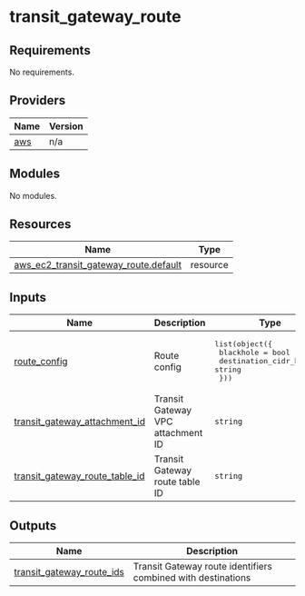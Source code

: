 # transit_gateway_route

<!-- BEGINNING OF PRE-COMMIT-TERRAFORM DOCS HOOK -->
## Requirements

No requirements.

## Providers

| Name | Version |
|------|---------|
| <a name="provider_aws"></a> [aws](#provider\_aws) | n/a |

## Modules

No modules.

## Resources

| Name | Type |
|------|------|
| [aws_ec2_transit_gateway_route.default](https://registry.terraform.io/providers/hashicorp/aws/latest/docs/resources/ec2_transit_gateway_route) | resource |

## Inputs

| Name | Description | Type | Default | Required |
|------|-------------|------|---------|:--------:|
| <a name="input_route_config"></a> [route\_config](#input\_route\_config) | Route config | <pre>list(object({<br>    blackhole              = bool<br>    destination_cidr_block = string<br>  }))</pre> | n/a | yes |
| <a name="input_transit_gateway_attachment_id"></a> [transit\_gateway\_attachment\_id](#input\_transit\_gateway\_attachment\_id) | Transit Gateway VPC attachment ID | `string` | n/a | yes |
| <a name="input_transit_gateway_route_table_id"></a> [transit\_gateway\_route\_table\_id](#input\_transit\_gateway\_route\_table\_id) | Transit Gateway route table ID | `string` | n/a | yes |

## Outputs

| Name | Description |
|------|-------------|
| <a name="output_transit_gateway_route_ids"></a> [transit\_gateway\_route\_ids](#output\_transit\_gateway\_route\_ids) | Transit Gateway route identifiers combined with destinations |
<!-- END OF PRE-COMMIT-TERRAFORM DOCS HOOK -->
